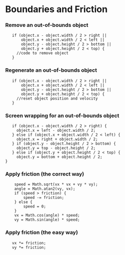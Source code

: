 # Boundaries and Friction

### Remove an out-of-bounds object
```
   if (object.x - object.width / 2 > right ||
       object.x + object.width / 2 < left ||
       object.y - object.height / 2 > bottom ||
       object.y + object.height / 2 < top) {
     //code to remove object
   }
```

### Regenerate an out-of-bounds object
```
   if (object.x - object.width / 2 > right ||
       object.x + object.width / 2 < left ||
       object.y - object.height / 2 > bottom ||
       object.y + object.height / 2 < top) {
     //reset object position and velocity
   }
```

### Screen wrapping for an out-of-bounds object

```
   if (object.x - object.width / 2 > right) {
     object.x = left - object.width / 2;
   } else if (object.x + object.width / 2 < left) {
     object.x = right + object.width / 2;
   } if (object.y - object.height / 2 > bottom) {
     object.y = top - object.height / 2;
   } else if (object.y + object.height / 2 < top) {
     object.y = bottom + object.height / 2;
}
```

### Apply friction (the correct way)

```
    speed = Math.sqrt(vx * vx + vy * vy);
    angle = Math.atan2(vy, vx);
    if (speed > friction) {
        speed -= friction;
    } else {
        speed = 0; 
    }
    vx = Math.cos(angle) * speed;
    vy = Math.sin(angle) * speed;
```

### Apply friction (the easy way)

```
   vx *= friction;
   vy *= friction;
```
